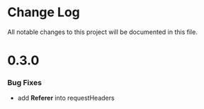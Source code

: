 # Change Log

All notable changes to this project will be documented in this file.

# 0.3.0

### Bug Fixes
- add **Referer** into requestHeaders